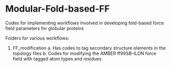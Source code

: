 # Modular-Fold-based-FF
Codes for implementing workflows involved in developing fold-based force field parameters for globular proteins

Folders for various workflows:

1. FF_modification
   a. Has codes to tag secondary structure elements in the topology files
   b. Codes for modifying the AMBER ff99SB-ILDN force field with tagged atom types and residues


